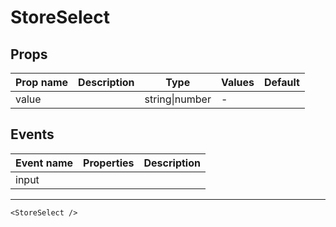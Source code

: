 # StoreSelect

## Props

| Prop name | Description | Type           | Values | Default |
| --------- | ----------- | -------------- | ------ | ------- |
| value     |             | string\|number | -      |         |

## Events

| Event name | Properties | Description |
| ---------- | ---------- | ----------- |
| input      |            |

---

```vue live
<StoreSelect />
```

